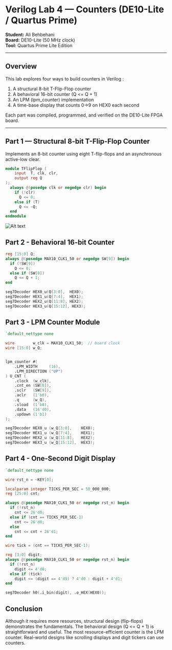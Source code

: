 #  Verilog Lab 4 — Counters (DE10-Lite / Quartus Prime)

**Student:** Ali Behbehani  
**Board:** DE10-Lite (50 MHz clock)  
**Tool:** Quartus Prime Lite Edition  

---

##  Overview
This lab explores four ways to build counters in Verilog :

1. A structural 8-bit T-Flip-Flop counter  
2. A behavioral 16-bit counter (Q <= Q + 1)  
3. An LPM (lpm_counter) implementation  
4. A time-base display that counts 0→9 on HEX0 each second  

Each part was compiled, programmed, and verified on the DE10-Lite FPGA board.

---

##  Part 1 — Structural 8-bit T-Flip-Flop Counter
Implements an 8-bit counter using eight T-flip-flops and an asynchronous active-low clear.

```verilog
module TFlipFlop (
    input  T, clk, clr,
    output reg Q
);
  always @(posedge clk or negedge clr) begin
    if (!clr)
      Q <= 0;
    else if (T)
      Q <= ~Q;
  end
endmodule
```
![Alt text](images/rtl_viewer.png)



## Part 2 - Behavioral 16-bit Counter

```verilog
reg [15:0] Q;
always @(posedge MAX10_CLK1_50 or negedge SW[9]) begin
  if (!SW[9])
    Q <= 0;
  else if (SW[0])
    Q <= Q + 1;
end

seg7Decoder HEX0_u(Q[3:0],  HEX0);
seg7Decoder HEX1_u(Q[7:4],  HEX1);
seg7Decoder HEX2_u(Q[11:8], HEX2);
seg7Decoder HEX3_u(Q[15:12], HEX3);
```

## Part 3 - LPM Counter Module

```verilog
`default_nettype none

wire        w_clk = MAX10_CLK1_50;  // board clock
wire [15:0] w_Q;


lpm_counter #(
    .LPM_WIDTH     (16),
    .LPM_DIRECTION ("UP")
) U_CNT (
    .clock  (w_clk),
    .cnt_en (SW[0]),
    .sclr   (SW[9]),     
    .aclr   (1'b0),
    .q      (w_Q),
    .sload  (1'b0),
    .data   (16'd0),
    .updown (1'b1)
);

seg7Decoder HEX0_u (w_Q[3:0],    HEX0);
seg7Decoder HEX1_u (w_Q[7:4],    HEX1);
seg7Decoder HEX2_u (w_Q[11:8],   HEX2);
seg7Decoder HEX3_u (w_Q[15:12],  HEX3);
```

## Part 4 - One-Second Digit Display
```verilog
`default_nettype none

wire rst_n = ~KEY[0];

localparam integer TICKS_PER_SEC = 50_000_000;
reg [25:0] cnt;

always @(posedge MAX10_CLK1_50 or negedge rst_n) begin
  if (!rst_n)
    cnt <= 26'd0;
  else if (cnt == TICKS_PER_SEC-1)
    cnt <= 26'd0;
  else
    cnt <= cnt + 26'd1;
end

wire tick = (cnt == TICKS_PER_SEC-1);

reg [3:0] digit;
always @(posedge MAX10_CLK1_50 or negedge rst_n) begin
  if (!rst_n)
    digit <= 4'd0;
  else if (tick)
    digit <= (digit == 4'd9) ? 4'd0 : digit + 4'd1;
end

seg7Decoder h0(.i_bin(digit), .o_HEX(HEX0));

```

## Conclusion 


Although it requires more resources, structural design (flip-flops) demonstrates the fundamentals.
The behavioral design (Q <= Q + 1) is straightforward and useful.
The most resource-efficient counter is the LPM counter.
Real-world designs like scrolling displays and digit tickers can use counters.














